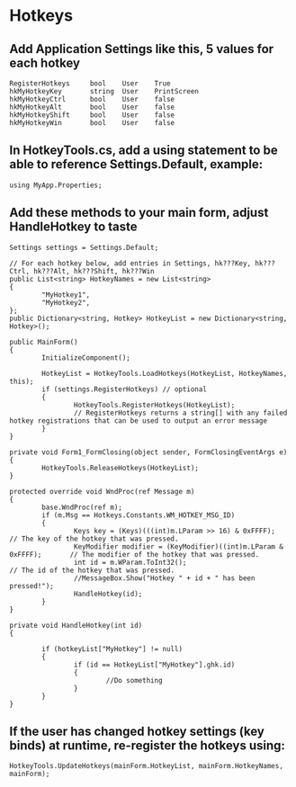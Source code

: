 # Hotkeys

## Add Application Settings like this, 5 values for each hotkey
    RegisterHotkeys		bool 	User	True
    hkMyHotkeyKey		string	User	PrintScreen
    hkMyHotkeyCtrl		bool	User	false
    hkMyHotkeyAlt		bool	User	false
    hkMyHotkeyShift		bool	User	false
    hkMyHotkeyWin		bool	User	false

## In HotkeyTools.cs, add a using statement to be able to reference Settings.Default, example:
    using MyApp.Properties;

## Add these methods to your main form, adjust HandleHotkey to taste

    Settings settings = Settings.Default;

    // For each hotkey below, add entries in Settings, hk???Key, hk???Ctrl, hk???Alt, hk???Shift, hk???Win
    public List<string> HotkeyNames = new List<string>
    {
            "MyHotkey1",
            "MyHotkey2",
    };
    public Dictionary<string, Hotkey> HotkeyList = new Dictionary<string, Hotkey>();
    
    public MainForm()
    {
            InitializeComponent();
    
            HotkeyList = HotkeyTools.LoadHotkeys(HotkeyList, HotkeyNames, this);
            if (settings.RegisterHotkeys) // optional
            {
                    HotkeyTools.RegisterHotkeys(HotkeyList);
                    // RegisterHotkeys returns a string[] with any failed hotkey registrations that can be used to output an error message
            }
    }
    
    private void Form1_FormClosing(object sender, FormClosingEventArgs e)
    {
            HotkeyTools.ReleaseHotkeys(HotkeyList);
    }
    
    protected override void WndProc(ref Message m)
    {
            base.WndProc(ref m);
            if (m.Msg == Hotkeys.Constants.WM_HOTKEY_MSG_ID)
            {
                    Keys key = (Keys)(((int)m.LParam >> 16) & 0xFFFF);                  // The key of the hotkey that was pressed.
                    KeyModifier modifier = (KeyModifier)((int)m.LParam & 0xFFFF);       // The modifier of the hotkey that was pressed.
                    int id = m.WParam.ToInt32();                                        // The id of the hotkey that was pressed.
                    //MessageBox.Show("Hotkey " + id + " has been pressed!");
                    HandleHotkey(id);
            }
    }
    
    private void HandleHotkey(int id)
    {
    
            if (hotkeyList["MyHotkey"] != null)
            {
                    if (id == HotkeyList["MyHotkey"].ghk.id)
                    {
                            //Do something
                    }
            }
    }

## If the user has changed hotkey settings (key binds) at runtime, re-register the hotkeys using:
    HotkeyTools.UpdateHotkeys(mainForm.HotkeyList, mainForm.HotkeyNames, mainForm);

